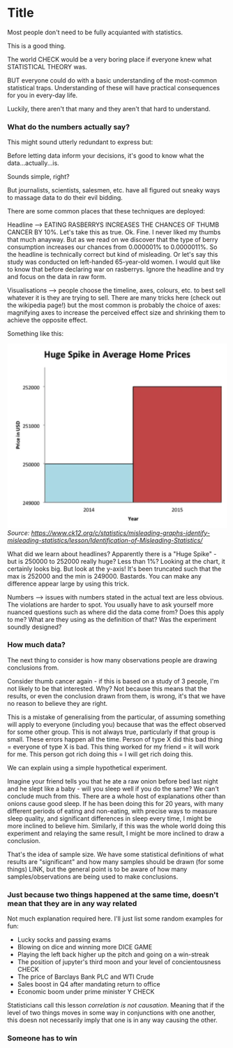 # Title

Most people don't need to be fully acquianted with statistics.

This is a good thing.

The world CHECK would be a very boring place if everyone knew what STATISTICAL THEORY was.

BUT everyone could do with a basic understanding of the most-common statistical traps.
Understanding of these will have practical consequences for you in every-day life.

Luckily, there aren't that many and they aren't that hard to understand.


### What do the numbers actually say?

This might sound utterly redundant to express but:

Before letting data inform your decisions, it's good to know what the data...actually...is.

Sounds simple, right?

But journalists, scientists, salesmen, etc. have all figured out sneaky ways to massage data to
do their evil bidding.

There are some common places that these techniques are deployed:

Headline --> EATING RASBERRYS INCREASES THE CHANCES OF THUMB CANCER BY 10%. Let's take this as true.
Ok. Fine. I never liked my thumbs that much anayway. But as we read on we discover that the type of
berry consumption increases our chances from 0.000001% to 0.0000011%. So the headline is technically
correct but kind of misleading. Or let's say this study was conducted on left-handed 65-year-old women.
I would quit like to know that before declaring war on rasberrys. Ignore the headline and try and focus on
the data in raw form.

Visualisations --> people choose the timeline, axes, colours, etc. to best sell whatever it is they are trying
to sell. There are many tricks here (check out the wikipedia page!) but the most common is probably the choice of
axes: magnifying axes to increase the perceived effect size and shrinking them to achieve the opposite effect.

Something like this:

![img.png](img.png)
_Source: https://www.ck12.org/c/statistics/misleading-graphs-identify-misleading-statistics/lesson/Identification-of-Misleading-Statistics/_

What did we learn about headlines? Apparently there is a "Huge Spike" - but is 250000 to 252000 really huge? Less than 1%?
Looking at the chart, it certainly looks big. But look at the y-axis! It's been truncated such that the max is 252000
and the min is 249000. Bastards. You can make any difference appear large by using this trick.

Numbers --> issues with numbers stated in the actual text are less obvious. The violations are harder to spot.
You usually have to ask yourself more nuanced questions such as where did the data come from? Does this apply to
me? What are they using as the definition of that? Was the experiment soundly designed?

### How much data?

The next thing to consider is how many observations people are drawing conclusions from.

Consider thumb cancer again - if this is based on a study of 3 people, I'm not likely to be that interested.
Why? Not because this means that the results, or even the conclusion drawn from them, is wrong, it's that
we have no reason to believe they are right.

This is a mistake of generalising from the particular, of assuming something will apply to everyone (including you)
because that was the effect observed for some other group. This is not always true, particularly if that group is small.
These errors happen all the time. Person of type X did this bad thing = everyone of type X is bad. This thing worked
for my friend = it will work for me. This person got rich doing this = I will get rich doing this.

We can explain using a simple hypothetical experiment.

Imagine your friend tells you that he ate a raw onion before bed last night and he slept like a baby - will
you sleep well if you do the same? We can't conclude much from this. There are a whole host of explanations other than
onions cause good sleep. If he has been doing this for 20 years, with many different periods of eating and
non-eating, with precise ways to measure sleep quality, and significant differences in sleep every time, I might
be more inclined to believe him. Similarly, if this was the whole world doing this experiment and relaying the
same result, I might be more inclined to draw a conclusion.

That's the idea of sample size. We have some statistical definitions of what results are "significant" and how
many samples should be drawn (for some things) LINK, but the general point is to be aware of how many samples/observations
are being used to make conclusions.

### Just because two things happened at the same time, doesn't mean that they are in any way related

Not much explanation required here. I'll just list some random examples for fun:

- Lucky socks and passing exams
- Blowing on dice and winning more DICE GAME
- Playing the left back higher up the pitch and going on a win-streak
- The position of jupyter's third moon and your level of concientousness CHECK
- The price of Barclays Bank PLC and WTI Crude
- Sales boost in Q4 after mandating return to office
- Economic boom under prime minister Y CHECK

Statisticians call this lesson _correlation is not causation_. Meaning that if the level of two things moves in
some way in conjunctions with one another, this doesn not necessarily imply that one is in any way causing the other.

### Someone has to win









